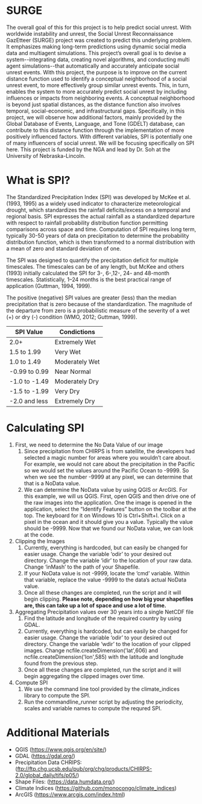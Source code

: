 # SURGE
The overall goal of this for this project is to help predict social unrest. With worldwide instability and unrest, the Social Unrest Reconnaissance GazEtteer (SURGE) project was created to predict this underlying problem. It emphasizes making long-term predictions using dynamic social media data and multiagent simulations. This project’s overall goal is to devise a system--integrating data, creating novel algorithms, and conducting multi agent simulations--that automatically and accurately anticipate social unrest events. With this project, the purpose is to improve on the current distance function used to identify a conceptual neighborhood of a social unrest event, to more effectively group similar unrest events. This, in turn, enables the system to more accurately predict social unrest by including influences or impacts from neighboring events. A conceptual neighborhood is beyond just spatial distances, as the distance function also involves temporal, social-economic, and infrastructural gaps. Specifically, in this project, we will observe how additional factors, mainly provided by the Global Database of Events, Language, and Tone (GDELT) database, can contribute to this distance function through the implementation of more positively influenced factors. With different variables, SPI is potentially one of many influencers of social unrest. We will be focusing specifically on SPI here. This project is funded by the NGA and lead by Dr. Soh at the University of Nebraska-Lincoln.

# What is SPI?
The Standardized Precipitation Index (SPI) was developed by McKee et al. (1993, 1995) as a widely used indicator to characterize meteorological drought, which standardizes the rainfall deficits/excess on a temporal and regional basis. SPI expresses the actual rainfall as a standardized departure with respect to rainfall probability distribution function permitting comparisons across space and time. Computation of SPI requires long term, typically 30-50 years of data on precipitation to determine the probability distribution function, which is then transformed to a normal distribution with a mean of zero and standard deviation of one.

The SPI was designed to quantify the precipitation deficit for multiple timescales. The timescales can be of any length, but McKee and others (1993) initially calculated the SPI for 3-, 6-,12-, 24- and 48-month timescales. Statistically, 1–24 months is the best practical range of application (Guttman, 1994, 1999).

The positive (negative) SPI values are greater (less) than the median precipitation that is zero because of the standardization. The magnitude of the departure from zero is a probabilistic measure of the severity of a wet (+) or dry (-) condition (WMO, 2012; Guttman, 1999). 
  
SPI Value | Condictions
------------ | -------------
2.0+ | Extremely Wet
1.5 to 1.99 | Very Wet
1.0 to 1.49 | Moderately Wet
-0.99 to 0.99 | Near Normal
-1.0 to -1.49 | Moderately Dry
-1.5 to -1.99 | Very Dry
-2.0 and less | Extremely Dry

# Calculating SPI
1. First, we need to determine the No Data Value of our image
      1. Since precipitation from CHIRPS is from satellite, the developers had selected a magic number for areas where you wouldn’t care about. For example, we would not care about the precipitation in the Pacific so we would set the values around the Pacific Ocean to -9999. So when we see the number -9999 at any pixel, we can determine that that is a NoData value. 
      2. We can determine the NoData value by using QGIS or ArcGIS. For this example, we will us QGIS. First, open QGIS and then drive one of the raw images into the application. One the image is opened in the application, select the “Identify Features” button on the toolbar at the top. The keyboard for it on Windows 10 is Ctrl+Shift+I. Click on a pixel in the ocean and it should give you a value. Typically the value should be -9999. Now that we found our NoData value, we can look at the code. 
2. Clipping the Images
      1. Currently, everything is hardcoded, but can easily be changed for easier usage. Change the variable ‘odir’ to your desired out directory. Change the variable ‘idir’ to the location of your raw data. Change ‘inMash’ to the path of your Shapefile. 
      2. If your NoData value is not -9999, locate the ‘cmd’ variable. Within that variable, replace the value -9999 to the data’s actual NoData value.  
      3. Once all these changes are completed, run the script and it will begin clipping. **Please note, depending on how big your shapefiles are, this can take up a lot of space and use a lot of time.**
3. Aggregating Precipitation values over 30 years into a single NetCDF file
      1. Find the latitude and longitude of the required country by using GDAL.
      2. Currently, everything is hardcoded, but can easily be changed for easier usage. Change the variable ‘odir’ to your desired out directory. Change the variable ‘wdir’ to the location of your clipped images. Change ncfile.createDimension('lat',606) and ncfile.createDimension('lon',585) with the latitude and longitude found from the previous step.
      3. Once all these changes are completed, run the script and it will begin aggregating the clipped images over time. 
4. Compute SPI
      1. We use the command line tool provided by the climate_indices library to compute the SPI.
      2. Run the commandline_runner script by adjusting the periodicity, scales and variable names to compute the requred SPI.
      
# Additional Materials
* QGIS (https://www.qgis.org/en/site/)
* GDAL (https://gdal.org/)
* Precipitation Data CHRIPS: (ftp://ftp.chg.ucsb.edu/pub/org/chg/products/CHIRPS-2.0/global_daily/tifs/p05/)
* Shape Files: (https://data.humdata.org/)
* Climate Indices (https://github.com/monocongo/climate_indices)
* ArcGIS (https://www.arcgis.com/index.html)
